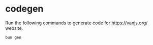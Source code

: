 # codegen

Run the following commands to generate code for https://vanjs.org/ website.

```shell
bun gen
```
